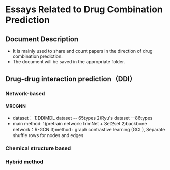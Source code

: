# Essays Related to Drug Combination Prediction

## Document Description
- It is mainly used to share and count papers in the direction of drug combination prediction.
- The document will be saved in the appropriate folder.

## Drug-drug interaction prediction（DDI）
### Network-based
#### **MRCGNN**
- dataset：
  1)DDIMDL dataset -- 65types
  2)Ryu's dataset --86types
- main method:
  1)pretrain network:TrimNet + Set2set
  2)backbone network：R-GCN
  3)method : graph contrastive learning (GCL), Separate shuffle rows for nodes and edges

### Chemical structure based
### Hybrid method
